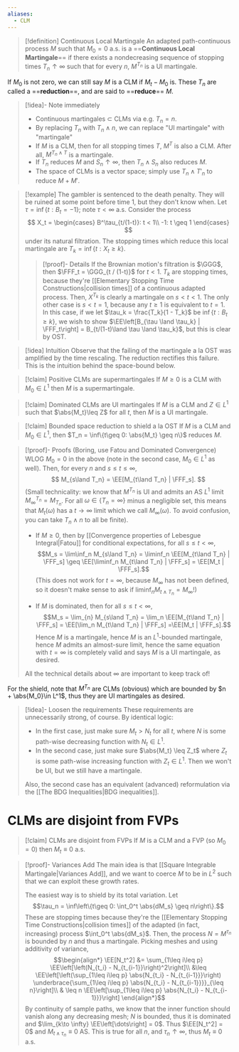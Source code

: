 ```yaml
---
aliases:
  - CLM
---
```

>[!definition] Continuous Local Martingale
>An adapted path-continuous process $M$ such that $M_0 = 0$ a.s. is a ==**Continuous Local Martingale**== if there exists a nondecreasing sequence of stopping times $T_n\uparrow \infty$ such that for every $n$, $M^{T_n}$ is a UI martingale.

If $M_0$ is not zero, we can still say $M$ is a CLM if $M_t - M_0$ is. These $T_n$ are called a ==**reduction**==, and are said to ==**reduce**== $M$.

>[!idea]- Note immediately
> - Continuous martingales $\subset$ CLMs via e.g. $T_n = n$.
> - By replacing $T_n$ with $T_n\wedge n$, we can replace "UI martingale" with "martingale"
> - If $M$ is a CLM, then for all stopping times $T$, $M^T$ is also a CLM. After all, $M^{T_n\land T}$ is a martingale.
> - If $T_n$ reduces $M$ and $S_n\uparrow \infty$, then $T_n\land S_n$ also reduces $M$. 
> - The space of CLMs is a vector space; simply use $T_n\land T'_n$ to reduce $M + M'$.

> [!example] The gambler is sentenced to the death penalty. They will be ruined at some point before time $1$, but they don't know when.
> Let $\tau = \inf\{t: B_t = -1\}$; note $\tau < \infty$ a.s. Consider the process
> $$
> X_t = \begin{cases}
> B^\tau_{t/(1-t)}: t < 1\\
> -1: t \geq 1
> \end{cases}
> $$
> under its natural filtration. The stopping times which reduce this local martingale are $T_k = \inf\{t: X_t \geq k\}$.
> 
> >[!proof]- Details
>> If the Brownian motion's filtration is $\GGG$, then $\FFF_t = \GGG_{t / (1-t)}$ for $t < 1$. $T_k$ are stopping times, because they're [[Elementary Stopping Time Constructions|collision times]] of a continuous adapted process. Then, $X^{T_k}$ is clearly a martingale on $s < t < 1$. The only other case is $s < t = 1$, because any $t\geq 1$ is equivalent to $t = 1$. In this case, if we let $\tau_k = \frac{T_k}{1 - T_k}$ be $\inf\{t: B_t \geq k\}$, we wish to show $\EE\left[B_{\tau \land \tau_k} | \FFF_t\right] = B_{t/(1-t)\land \tau \land \tau_k}$, but this is clear by OST.

>[!idea] Intuition
>Observe that the failing of the martingale a la OST was amplified by the time rescaling. The reduction rectifies this failure. This is the intuition behind the space-bound below.

>[!claim] Positive CLMs are supermartingales
>If $M\geq 0$ is a CLM with $M_0\in L^1$ then $M$ is a supermartingale.

>[!claim] Dominated CLMs are UI martingales
>If $M$ is a CLM and $Z\in L^1$ such that $\abs{M_t}\leq Z$ for all $t$, then $M$ is a UI martingale.

>[!claim] Bounded space reduction to shield a la OST
>If $M$ is a CLM and $M_0\in L^1$, then $T_n = \inf\{t\geq 0: \abs{M_t} \geq n\}$ reduces $M$.

> [!proof]- Proofs (Boring, use Fatou and Dominated Convergence)
> WLOG $M_0 = 0$ in the above (note in the second case, $M_0\in L^1$ as well). Then, for every $n$ and $s\leq t \leq \infty$,
> $$
> M_{s\land T_n} = \EE[M_{t\land T_n} | \FFF_s].
> $$
> (Small technicality: we know that $M^{T_n}$ is UI and admits an AS $L^1$ limit $M^{T_n}_\infty = M_{T_n}$. For all $\omega\in \{T_n = \infty\}$ minus a negligible set, this means that $M_t(\omega)$ has a $t\to\infty$ limit which we call $M_\infty(\omega)$. To avoid confusion, you can take $T_n\land n$ to all be finite).
> 
> - If $M\geq 0$, then by [[Convergence properties of Lebesgue Integral|Fatou]] for conditional expectations, for all $s \leq t < \infty$, $$M_s = \lim\inf_n M_{s\land T_n} = \liminf_n \EE[M_{t\land T_n} | \FFF_s] \geq  \EE[\liminf_n  M_{t\land T_n} | \FFF_s] = \EE[M_t | \FFF_s].$$
>   (This does not work for $t = \infty$, because $M_\infty$ has not been defined, so it doesn't make sense to ask if $\liminf_n M_{t\land T_n} = M_\infty$!)
> 
> - If $M$ is dominated, then for all $s \leq t < \infty$, $$M_s = \lim_{n} M_{s\land T_n} = \lim_n \EE[M_{t\land T_n} | \FFF_s] = \EE[\lim_n  M_{t\land T_n} | \FFF_s] =\EE[M_t | \FFF_s].$$ Hence $M$ is a martingale, hence $M$ is an $L^1$-bounded martingale, hence $M$ admits an almost-sure limit, hence the same equation with $t = \infty$ is completely valid and says $M$ is a UI martingale, as desired.
> 
> All the technical details about $\infty$ are important to keep track of!

For the shield, note that $M^{T_n}$ are CLMs (obvious) which are bounded by $n + \abs{M_0}\in L^1$, thus they are UI martingales as desired.

>[!idea]- Loosen the requirements
>These requirements are unnecessarily strong, of course. By identical logic:
>- In the first case, just make sure $M_t > N_t$ for all $t$, where $N$ is some path-wise decreasing function with $N_t\in L^1$.
>- In the second case, just make sure $\abs{M_t} \leq Z_t$ where $Z_t$ is some path-wise increasing function with $Z_t\in L^1$. Then we won't be UI, but we still have a martingale.
>  
> Also, the second case has an equivalent (advanced) reformulation via the [[The BDG Inequalities|BDG inequalities]].

# CLMs are disjoint from FVPs

>[!claim] CLMs are disjoint from FVPs
>If $M$ is a CLM and a FVP (so $M_0 = 0$) then $M_t \equiv 0$ a.s.

> [!proof]- Variances Add
> The main idea is that [[Square Integrable Martingale|Variances Add]], and we want to coerce $M$ to be in $L^2$ such that we can exploit these growth rates.
> 
>  The easiest way is to shield by its total variation. Let $$\tau_n = \inf\left\{t\geq 0: \int_0^t \abs{dM_s} \geq n\right\}.$$These are stopping times because they're the [[Elementary Stopping Time Constructions|collision times]] of the adapted (in fact, increasing) process $\int_0^t \abs{dM_s}$. Then, the process $N = M^{\tau_n}$ is bounded by $n$ and thus a martingale. Picking meshes and using additivity of variance,$$\begin{align*}
> \EE[N_t^2] &= \sum_{1\leq i\leq p} \EE\left[\left(N_{t_i} - N_{t_{i-1}}\right)^2\right]\\
> &\leq \EE\left[\left(\sup_{1\leq i\leq p} \abs{N_{t_i} - N_{t_{i-1}}}\right) \underbrace{\sum_{1\leq i\leq p} \abs{N_{t_i} - N_{t_{i-1}}}}_{\leq n}\right]\\
> & \leq n \EE\left[\sup_{1\leq i\leq p} \abs{N_{t_i} - N_{t_{i-1}}}\right]
> \end{align*}$$ By continuity of sample paths, we know that the inner function should vanish along any decreasing mesh; $N$ is bounded, thus it is dominated and $\lim_{k\to \infty} \EE\left[\dots\right] = 0$. Thus $\EE[N_t^2] = 0$ and $M_{t\land \tau_n} \equiv 0$ AS. This is true for all $n$, and $\tau_n\uparrow \infty$, thus $M_t\equiv 0$ a.s.
